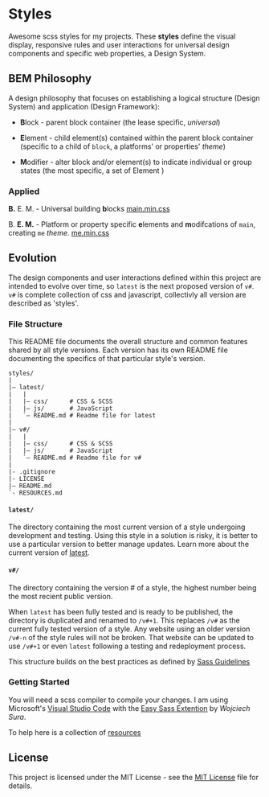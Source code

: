 # Styles 
Awesome scss styles for my projects. These **styles** define the visual display, responsive rules and user interactions for universal design components and specific web properties, a Design System.

## BEM Philosophy
A design philosophy that focuses on establishing a logical structure (Design System) and application (Design Framework):

* **B**lock    - parent block container (the lease specific, _universal_)

* **E**lement  - child element(s) contained within the parent block container (specific to a child of `block`, a platforms' or properties' _theme_)

* **M**odifier - alter block and/or element(s) to indicate individual or group states (the most specific, a set of Element )

### Applied

**B.** E. M. - Universal building **b**locks
[main.min.css](https://min.gitcdn.link/repo/scudderstevens/styles/master/latest/css/main.min.css "universal building blocks")

B. **E. M.** - Platform or property specific **e**lements and **m**odifcations of `main`, creating `me` _theme_.
[me.min.css](https://min.gitcdn.link/repo/scudderstevens/styles/master/latest/css/themes/me.min.css "scudderstevens.me")

## Evolution
The design components and user interactions defined within this project are intended to evolve over time, so `latest` is the next proposed version of `v#`. `v#` is complete collection of css and javascript, collectivly all version are described as 'styles'.

### File Structure
This README file documents the overall structure and common features shared by all style versions. Each version has its own README file documenting the specifics of that particular style's version.

~~~
styles/
|
|– latest/
|   |
|   |– css/      # CSS & SCSS
|   |– js/       # JavaScript
|   `– README.md # Readme file for latest
|
|– v#/
|   |
|   |– css/      # CSS & SCSS
|   |– js/       # JavaScript
|   `– README.md # Readme file for v#
|
|- .gitignore
|- LICENSE
|– README.md
`- RESOURCES.md
~~~

#### `latest/`
The directory containing the most current version of a style undergoing development and testing. Using this style in a solution is risky, it is better to use a particular version to better manage updates. Learn more about the current version of [latest](./latest/README.md).

#### `v#/`
The directory containing the version # of a style, the highest number being the most recient public version.

When `latest` has been fully tested and is ready to be published, the directory is duplicated and renamed to `/v#+1`. This replaces `/v#` as the current fully tested version of a style. Any website using an older version `/v#-n` of the style rules will not be broken. That website can be updated to use `/v#+1` or even `latest` following a testing and redeployment process.

This structure builds on the best practices as defined by [Sass Guidelines](https://sass-guidelin.es/#architecture)

### Getting Started
You will need a scss compiler to compile your changes. I am using Microsoft's [Visual Studio Code](https://code.visualstudio.com/) with the [Easy Sass Extention](https://marketplace.visualstudio.com/items?itemName=spook.easysass) by *Wojciech Sura*.

To help here is a collection of [resources](./RESOURCES.md)

## License
This project is licensed under the MIT License - see the [MIT License](./LICENSE) file for details.